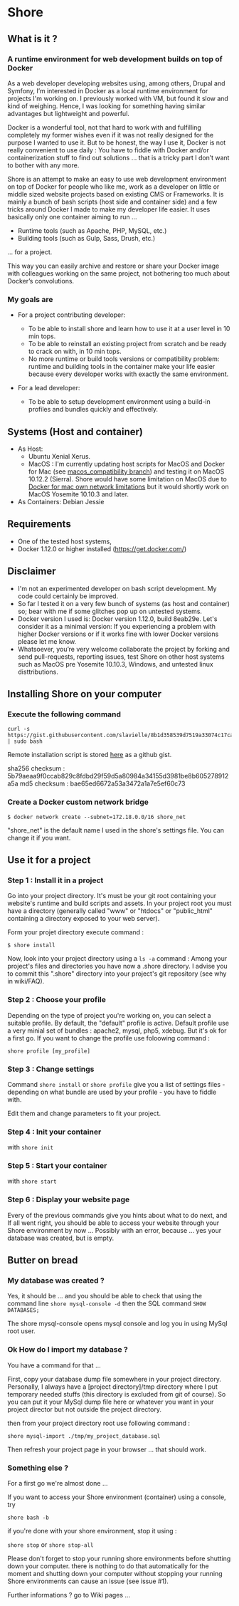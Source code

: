 # Shore

## What is it ?

### A runtime environment for web development builds on top of Docker

As a web developer developing websites using, among others, Drupal and Symfony, I’m interested in Docker as a local runtime environment for projects I'm working on. I previously worked with VM, but found it slow and kind of weighing. Hence, I was looking for something having similar advantages but lightweight and powerful.

Docker is a wonderful tool, not that hard to work with and fulfilling completely my former wishes even if it was not really designed for the purpose I wanted to use it. But to be honest, the way I use it, Docker is not really convenient to use daily : You have to fiddle with Docker and/or containerization stuff to find out solutions … that is a tricky part I don’t want to bother with any more.

Shore is an attempt to make an easy to use web development environment on top of Docker for people who like me, work as a developer on little or middle sized website projects based on existing CMS or Frameworks. It is mainly a bunch of bash scripts (host side and container side) and a few tricks around Docker I made to make my developer life easier. It uses basically only one container aiming to run ...

  - Runtime tools (such as Apache, PHP, MySQL, etc.) 
  -	Building tools (such as Gulp, Sass, Drush, etc.) 

... for a project.

This way you can easily archive and restore or share your Docker image with colleagues working on the same project, not bothering too much about Docker’s convolutions.

### My goals are
* For a project contributing developer: 
  - To be able to install shore and learn how to use it at a user level in 10 min tops.
  - To be able to reinstall an existing project from scratch and be ready to crack on with, in 10 min tops.
  - No more runtime or build tools versions or compatibility problem: runtime and building tools in the container make your life easier because every developer works with exactly the same environment.

* For a lead developer: 
  - To be able to setup development environment using a build-in profiles and bundles quickly and effectively.

## Systems (Host and container)
* As Host: 
  - Ubuntu Xenial Xerus. 
  - MacOS : I'm currently updating host scripts for MacOS and Docker for Mac (see [macos_compatibility branch](https://github.com/slavielle/shore/tree/macos_compatibility)) and testing it on MacOS 10.12.2 (Sierra). Shore would have some limitation on MacOS due to [Docker for mac own network limitations](https://docs.docker.com/docker-for-mac/networking/#/known-limitations-use-cases-and-workarounds) but it would shortly work on MacOS Yosemite 10.10.3 and later.
* As Containers: Debian Jessie 

## Requirements
* One of the tested host systems, 
* Docker 1.12.0 or higher installed (https://get.docker.com/)

## Disclaimer
* I'm not an experimented developer on bash script development. My code could certainly be improved. 
* So far I tested it on a very few bunch of systems (as host and container) so; bear with me if some glitches pop up on untested systems.
* Docker version I used is: Docker version 1.12.0, build 8eab29e. Let's consider it as a minimal version: If you experiencing a problem with higher Docker versions or if it works fine with lower Docker versions please let me know.
* Whatsoever, you’re very welcome collaborate the project by forking and send pull-requests, reporting issues, test Shore on other host systems such as MacOS pre Yosemite 10.10.3, Windows, and untested linux disttributions.

## Installing Shore on your computer

### Execute the following command ###
```
curl -s https://gist.githubusercontent.com/slavielle/8b1d358539d7519a33074c17ca0d6e11/raw/c3f9515c4381a9083ba3b7cbb076db9fe2ed942d/install | sudo bash
```
Remote installation script is stored [here](https://gist.github.com/slavielle/8b1d358539d7519a33074c17ca0d6e11) as a github gist. 

sha256 checksum : 5b79aeaa9f0ccab829c8fdbd29f59d5a80984a34155d3981be8b605278912a5a 
md5 checksum : bae65ed6672a53a3472a1a7e5ef60c73

### Create a Docker custom network bridge ###
```
$ docker network create --subnet=172.18.0.0/16 shore_net
```
"shore_net" is the default name I used in the shore's settings file. You can change it if you want.

## Use it for a project

### Step 1 : Install it in a project

Go into your project directory. It's must be your git root containing your website's runtime and build scripts and assets. In your project root you must have a directory (generally called "www" or "htdocs" or "public_html" containing a directory exposed to your web server).

Form your projet directory execute command : 

```
$ shore install
```

Now, look into your project directory using a `ls -a` command : Among your project's files and directories you have now a .shore directory. I advise you to commit this ".shore" directory into your project's git repository (see why in wiki/FAQ). 

### Step 2 : Choose your profile

Depending on the type of project you're working on, you can select a suitable profile. By default, the "default" profile is active. Default profile use a very minial set of bundles : apache2, mysql, php5, xdebug. But it's ok for a first go. If you want to change the profile use foloowing command : 
```
shore profile [my_profile]
```
### Step 3 : Change settings

Command `shore install` or `shore profile` give you a list of settings files - depending on what bundle are used by your profile - you have to fiddle with.

Edit them and change parameters to fit your project.

### Step 4 : Init your container
with `shore init`

### Step 5 : Start your container
with `shore start`

### Step 6 : Display your website page
Every of the previous commands give you hints about what to do next, and If all went right, you should be able to access your website through your Shore environment by now ... Possibly with an error, because ... yes your database was created, but is empty.

## Butter on bread

### My database was created ?

Yes, it should be ... and you should be able to check that using the command line `shore mysql-console -d`
then the SQL command `SHOW DATABASES;`

The shore mysql-console opens mysql console and log you in using MySql root user.

### Ok How do I import my database ?

You have a command for that ...

First, copy your database dump file somewhere in your project directory. Personally, I always have a [project directory]/tmp directory where I put temporary needed stuffs (this directory is excluded from git of course). So you can put it your MySql dump file here or whatever you want in your project director but not outside the project directory.

then from your project directory root use following command :

`shore mysql-import ./tmp/my_project_database.sql`

Then refresh your project page in your browser ... that should work.

### Something else ?

For a first go we're almost done ... 

If you want to access your Shore environment (container) using a console, try

`shore bash -b`

if you're done with your shore environment, stop it using :

`shore stop` or `shore stop-all`

Please don't forget to stop your running shore environments before shutting down your computer. there is nothing to do that automatically for the moment and shutting down your computer without stopping your running Shore environments can cause an issue (see issue #1).

Further informations ? go to Wiki pages ... 
